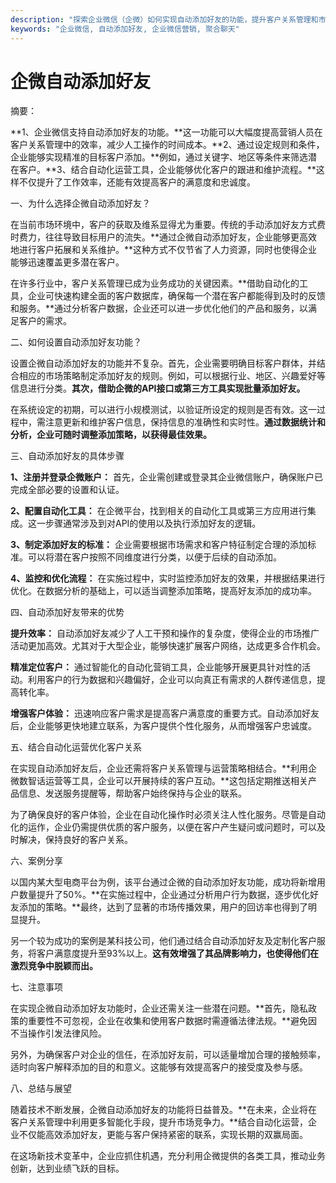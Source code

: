```yaml
---
description: "探索企业微信（企微）如何实现自动添加好友的功能，提升客户关系管理和市场推广的效率。"
keywords: "企业微信, 自动添加好友, 企业微信营销, 聚合聊天"
---
```

# 企微自动添加好友

摘要：

**1、企业微信支持自动添加好友的功能。**这一功能可以大幅度提高营销人员在客户关系管理中的效率，减少人工操作的时间成本。**2、通过设定规则和条件，企业能够实现精准的目标客户添加。**例如，通过关键字、地区等条件来筛选潜在客户。**3、结合自动化运营工具，企业能够优化客户的跟进和维护流程。**这样不仅提升了工作效率，还能有效提高客户的满意度和忠诚度。

一、为什么选择企微自动添加好友？

在当前市场环境中，客户的获取及维系显得尤为重要。传统的手动添加好友方式费时费力，往往导致目标用户的流失。**通过企微自动添加好友，企业能够更高效地进行客户拓展和关系维护。**这种方式不仅节省了人力资源，同时也使得企业能够迅速覆盖更多潜在客户。

在许多行业中，客户关系管理已成为业务成功的关键因素。**借助自动化的工具，企业可快速构建全面的客户数据库，确保每一个潜在客户都能得到及时的反馈和服务。**通过分析客户数据，企业还可以进一步优化他们的产品和服务，以满足客户的需求。

二、如何设置自动添加好友功能？

设置企微自动添加好友的功能并不复杂。首先，企业需要明确目标客户群体，并结合相应的市场策略制定添加好友的规则。例如，可以根据行业、地区、兴趣爱好等信息进行分类。**其次，借助企微的API接口或第三方工具实现批量添加好友。**

在系统设定的初期，可以进行小规模测试，以验证所设定的规则是否有效。这一过程中，需注意更新和维护客户信息，保持信息的准确性和实时性。**通过数据统计和分析，企业可随时调整添加策略，以获得最佳效果。**

三、自动添加好友的具体步骤

**1、注册并登录企微账户：** 首先，企业需创建或登录其企业微信账户，确保账户已完成全部必要的设置和认证。

**2、配置自动化工具：** 在企微平台，找到相关的自动化工具或第三方应用进行集成。这一步骤通常涉及到对API的使用以及执行添加好友的逻辑。

**3、制定添加好友的标准：** 企业需要根据市场需求和客户特征制定合理的添加标准。可以将潜在客户按照不同维度进行分类，以便于后续的自动添加。

**4、监控和优化流程：** 在实施过程中，实时监控添加好友的效果，并根据结果进行优化。在数据分析的基础上，可以适当调整添加策略，提高好友添加的成功率。

四、自动添加好友带来的优势

**提升效率：** 自动添加好友减少了人工干预和操作的复杂度，使得企业的市场推广活动更加高效。尤其对于大型企业，能够快速扩展客户网络，达成更多合作机会。

**精准定位客户：** 通过智能化的自动化营销工具，企业能够开展更具针对性的活动。利用客户的行为数据和兴趣偏好，企业可以向真正有需求的人群传递信息，提高转化率。

**增强客户体验：** 迅速响应客户需求是提高客户满意度的重要方式。自动添加好友后，企业能够更快地建立联系，为客户提供个性化服务，从而增强客户忠诚度。

五、结合自动化运营优化客户关系

在实现自动添加好友后，企业还需将客户关系管理与运营策略相结合。**利用企微数智话运营等工具，企业可以开展持续的客户互动。**这包括定期推送相关产品信息、发送服务提醒等，帮助客户始终保持与企业的联系。

为了确保良好的客户体验，企业在自动化操作时必须关注人性化服务。尽管是自动化的运作，企业仍需提供优质的客户服务，以便在客户产生疑问或问题时，可以及时解决，保持良好的客户关系。

六、案例分享

以国内某大型电商平台为例，该平台通过企微的自动添加好友功能，成功将新增用户数量提升了50%。**在实施过程中，企业通过分析用户行为数据，逐步优化好友添加的策略。**最终，达到了显著的市场传播效果，用户的回访率也得到了明显提升。

另一个较为成功的案例是某科技公司，他们通过结合自动添加好友及定制化客户服务，将客户满意度提升至93%以上。**这有效增强了其品牌影响力，也使得他们在激烈竞争中脱颖而出。**

七、注意事项

在实现企微自动添加好友功能时，企业还需关注一些潜在问题。**首先，隐私政策的重要性不可忽视，企业在收集和使用客户数据时需遵循法律法规。**避免因不当操作引发法律风险。

另外，为确保客户对企业的信任，在添加好友前，可以适量增加合理的接触频率，适时向客户解释添加的目的和意义。这能够有效提高客户的接受度及参与感。

八、总结与展望

随着技术不断发展，企微自动添加好友的功能将日益普及。**在未来，企业将在客户关系管理中利用更多智能化手段，提升市场竞争力。**结合自动化运营，企业不仅能高效添加好友，更能与客户保持紧密的联系，实现长期的双赢局面。

在这场新技术变革中，企业应抓住机遇，充分利用企微提供的各类工具，推动业务创新，达到业绩飞跃的目标。
